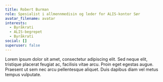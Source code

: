 ```yaml
---
title: Robert Burman
role: Spesialist i allmennmedisin og leder for ALIS-kontor Sør
avatar_filename: avatar
interests:
  - Byråkrati
  - ALIS-begrepet
  - Byråkrati
social: []
superuser: false
---
```

Lorem ipsum dolor sit amet, consectetur adipiscing elit. Sed neque elit, tristique placerat feugiat ac, facilisis vitae arcu. Proin eget egestas augue. Praesent ut sem nec arcu pellentesque aliquet. Duis dapibus diam vel metus tempus vulputate.